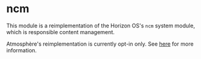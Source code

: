 # ncm
This module is a reimplementation of the Horizon OS's `ncm` system module, which is responsible content management.

Atmosphère's reimplementation is currently opt-in only. See [here](../../features/configurations.md) for more information.
